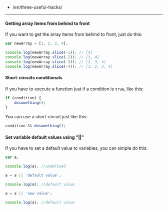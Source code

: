 -   /en/three-useful-hacks/

---

#### Getting array items from behind to front

If you want to get the array items from behind to front, just do this:

```js
var newArray = [1, 2, 3, 4];

console.log(newArray.slice(-1)); // [4]
console.log(newArray.slice(-2)); // [3, 4]
console.log(newArray.slice(-3)); // [2, 3, 4]
console.log(newArray.slice(-4)); // [1, 2, 3, 4]
```

#### Short-circuits conditionals

If you have to execute a function just if a condition is `true`, like this:

```js
if (condition) {
    dosomething();
}
```

You can use a short-circuit just like this:

```js
condition && dosomething();
```

#### Set variable default values using "||"

If you have to set a default value to variables, you can simple do this:

```js
var a;

console.log(a); //undefined

a = a || 'default value';

console.log(a); //default value

a = a || 'new value';

console.log(a); //default value
```
